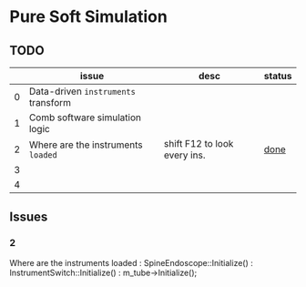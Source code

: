# Pure Soft Simulation

## TODO

|   | issue                               | desc                         | status     |
|---|-------------------------------------|------------------------------|------------|
| 0 | Data-driven `instruments` transform |                              |            |
| 1 | Comb software simulation logic      |                              |            |
| 2 | Where are the instruments `loaded`  | shift F12 to look every ins. | [done](#2) |
| 3 |                                     |                              |            |
| 4 |                                     |                              |            |


## Issues

### 2
Where are the instruments loaded
: SpineEndoscope::Initialize()
: InstrumentSwitch::Initialize()
: m_tube->Initialize();
